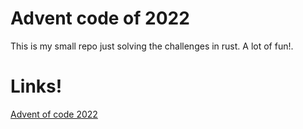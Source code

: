 # Advent code of 2022

This is my small repo just solving the challenges in rust. A lot of fun!.



# Links!

[Advent of code 2022](https://adventofcode.com/2022)
